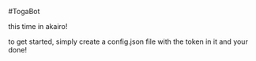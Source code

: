 #TogaBot

this time in akairo!

to get started, simply create a config.json file with the token in it and your done!
